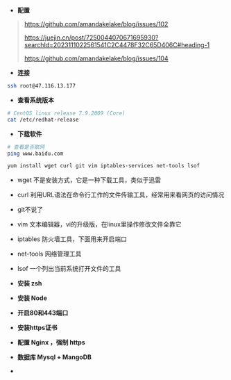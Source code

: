 
- **配置**

> https://github.com/amandakelake/blog/issues/102
> 
> https://juejin.cn/post/7250044070671695930?searchId=2023111022561541C2C4478F32C65D406C#heading-1
> 
>https://github.com/amandakelake/blog/issues/104



- **连接**

```bash
ssh root@47.116.13.177
```

- **查看系统版本**

```bash
# CentOS linux release 7.9.2009 (Core)
cat /etc/redhat-release
```

- **下载软件**

```bash
# 查看是否联网
ping www.baidu.com

yum install wget curl git vim iptables-services net-tools lsof
```

- wget 不是安装方式，它是一种下载工具，类似于迅雷
- curl 利用URL语法在命令行工作的文件传输工具，经常用来看网页的访问情况
- git不说了
- vim 文本编辑器，vi的升级版，在linux里操作修改文件全靠它
- iptables 防火墙工具，下面用来开启端口
- net-tools 网络管理工具
- lsof 一个列出当前系统打开文件的工具

- **安装 zsh**
- **安装  Node**
- **开启80和443端口**
- **安装https证书**
- **配置 Nginx ，强制 https**
- **数据库 Mysql + MangoDB**
- 
